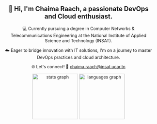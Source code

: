 <div align="center">
  <h2>
    👋 Hi, I'm Chaima Raach, a passionate DevOps and Cloud enthusiast.
  </h2>
  <p>
    💻 Currently pursuing a degree in Computer Networks & Telecommunications Engineering at the National Institute of Applied Science and Technology (INSAT).
  </p>
  <p>
    ☁️ Eager to bridge innovation with IT solutions, I'm on a journey to master DevOps practices and cloud architecture.
  </p>
  <p>
    🌐 Let's connect! 🚀 <a href="mailto:chaima.raach@insat.ucar.tn">chaima.raach@insat.ucar.tn</a>
  </p>
  <div>
    <img src="https://github-readme-stats.vercel.app/api?username=chaimaraachh&hide_title=false&hide_rank=false&show_icons=true&count_private=true&disable_animations=false&theme=dracula&locale=en&hide_border=false" height="150" alt="stats graph"  />
    <img src="https://github-readme-stats.vercel.app/api/top-langs?username=chaimaraachh&locale=en&hide_title=false&layout=compact&card_width=320&langs_count=5&theme=dracula&hide_border=false" height="150" alt="languages graph"  />
  </div>
</div>
